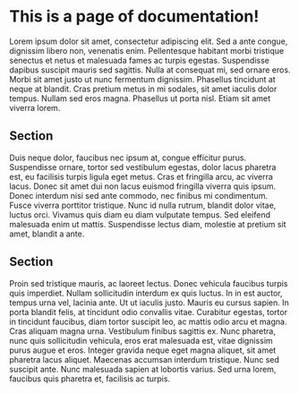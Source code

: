 # This is a page of documentation!

Lorem ipsum dolor sit amet, consectetur adipiscing elit. Sed a ante congue, dignissim libero non, venenatis enim. Pellentesque habitant morbi tristique senectus et netus et malesuada fames ac turpis egestas. Suspendisse dapibus suscipit mauris sed sagittis. Nulla at consequat mi, sed ornare eros. Morbi sit amet justo ut nunc fermentum dignissim. Phasellus tincidunt at neque at blandit. Cras pretium metus in mi sodales, sit amet iaculis dolor tempus. Nullam sed eros magna. Phasellus ut porta nisl. Etiam sit amet viverra lorem. 

## Section

Duis neque dolor, faucibus nec ipsum at, congue efficitur purus. Suspendisse ornare, tortor sed vestibulum egestas, dolor lacus pharetra est, eu facilisis turpis ligula eget metus. Cras et fringilla arcu, ac viverra lacus. Donec sit amet dui non lacus euismod fringilla viverra quis ipsum. Donec interdum nisi sed ante commodo, nec finibus mi condimentum. Fusce viverra porttitor tristique. Nunc id nulla rutrum, blandit dolor vitae, luctus orci. Vivamus quis diam eu diam vulputate tempus. Sed eleifend malesuada enim ut mattis. Suspendisse lectus diam, molestie at pretium sit amet, blandit a ante.

## Section

Proin sed tristique mauris, ac laoreet lectus. Donec vehicula faucibus turpis quis imperdiet. Nullam sollicitudin interdum ex quis luctus. In in est auctor, tempus urna vel, lacinia ante. Ut ut iaculis justo. Mauris eu cursus sapien. In porta blandit felis, at tincidunt odio convallis vitae. Curabitur egestas, tortor in tincidunt faucibus, diam tortor suscipit leo, ac mattis odio arcu et magna. Cras aliquam magna urna. Vestibulum finibus sagittis ex. Nunc pharetra, nunc quis sollicitudin vehicula, eros erat malesuada est, vitae dignissim purus augue et eros. Integer gravida neque eget magna aliquet, sit amet pharetra lacus aliquet. Maecenas accumsan interdum tristique. Nunc sed suscipit ante. Nunc malesuada sapien at lobortis varius. Sed urna lorem, faucibus quis pharetra et, facilisis ac turpis.
